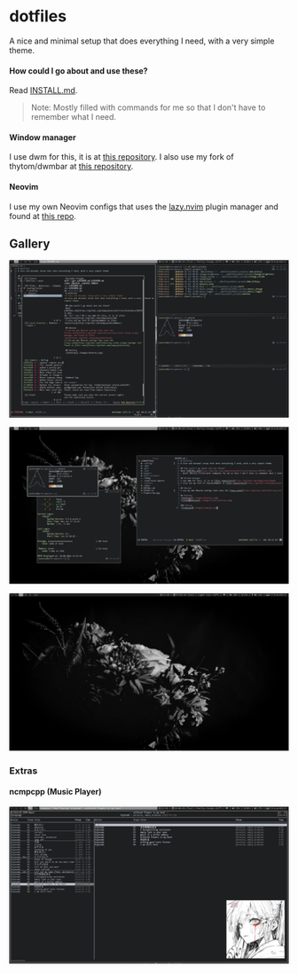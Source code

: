 # dotfiles
A nice and minimal setup that does everything I need, with a very simple theme.

#### How could I go about and use these?
Read [INSTALL.md](https://github.com/jumpyjacko/dotfiles/blob/main/INSTALL.md).
> Note: Mostly filled with commands for me so that I don't have to remember what I need.

#### Window manager
I use dwm for this, it is at [this repository](https://github.com/jumpyjacko/dwm).
I also use my fork of thytom/dwmbar at [this repository](https://github.com/jumpyjacko/dwmbar).

#### Neovim
I use my own Neovim configs that uses the [lazy.nvim](https://github.com/folke/lazy.nvim) plugin manager and found at [this repo](https://github.com/jumpyjacko/nvim).

## Gallery
![desktop_tiled](./images/desktop_tiled.png)

![desktop_floating](./images/desktop_floating.png)

![desktop](./images/desktop.png)

### Extras
#### ncmpcpp (Music Player)
![ncmpcpp](./images/ncmpcpp.png)
